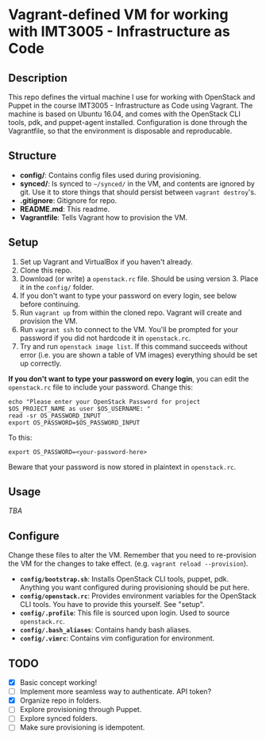 # Vagrant-defined VM for working with IMT3005 - Infrastructure as Code

## Description

This repo defines the virtual machine I use for working with OpenStack and Puppet in the course IMT3005 - Infrastructure as Code using Vagrant. The machine is based on Ubuntu 16.04, and comes with the OpenStack CLI tools, pdk, and puppet-agent installed. Configuration is done through the Vagrantfile, so that the environment is disposable and reproducable.

## Structure

* **config/**: Contains config files used during provisioning.
* **synced/**: Is synced to `~/synced/` in the VM, and contents are ignored by git. Use it to store things that should persist between `vagrant destroy`'s.
* **.gitignore**: Gitignore for repo.
* **README.md**: This readme.
* **Vagrantfile**: Tells Vagrant how to provision the VM.

## Setup

1. Set up Vagrant and VirtualBox if you haven't already.
1. Clone this repo.
1. Download (or write) a `openstack.rc` file. Should be using version 3. Place it in the `config/` folder.
1. If you don't want to type your password on every login, see below before continuing.
1. Run `vagrant up` from within the cloned repo. Vagrant will create and provision the VM.
1. Run `vagrant ssh` to connect to the VM. You'll be prompted for your password if you did not hardcode it in `openstack.rc`.
1. Try and run `openstack image list`. If this command succeeds without error (i.e. you are shown a table of VM images) everything should be set up correctly.

**If you don't want to type your password on every login**, you can edit the `openstack.rc` file to include your password. Change this:

```
echo "Please enter your OpenStack Password for project $OS_PROJECT_NAME as user $OS_USERNAME: "
read -sr OS_PASSWORD_INPUT
export OS_PASSWORD=$OS_PASSWORD_INPUT
```

To this:

```
export OS_PASSWORD=<your-password-here>
```

Beware that your password is now stored in plaintext in `openstack.rc`.

## Usage

*TBA*

## Configure

Change these files to alter the VM. Remember that you need to re-provision the VM for the changes to take effect. (e.g. `vagrant reload --provision`).

* **`config/bootstrap.sh`**: Installs OpenStack CLI tools, puppet, pdk. Anything you want configured during provisioning should be put here.
* **`config/openstack.rc`**: Provides environment variables for the OpenStack CLI tools. You have to provide this yourself. See "setup".
* **`config/.profile`**: This file is sourced upon login. Used to source `openstack.rc`.
* **`config/.bash_aliases`**: Contains handy bash aliases.
* **`config/.vimrc`**: Contains vim configuration for environment.

## TODO

- [x] Basic concept working!
- [ ] Implement more seamless way to authenticate. API token?
- [x] Organize repo in folders.
- [ ] Explore provisioning through Puppet.
- [ ] Explore synced folders.
- [ ] Make sure provisioning is idempotent.
